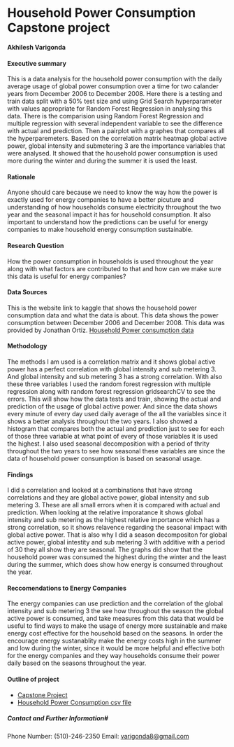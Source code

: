 # Household Power Consumption Capstone project

**Akhilesh Varigonda**

#### Executive summary
This is a data analysis for the household power consumption with the daily average usage of global power consumption over a time for two calander years from December 2006 to December 2008. Here there is a testing and train data split with a 50% test size and using Grid Search hyperparameter with values appropriate for Random Forest Regression in analysing this data. There is the comparision using Random Forest Regression and multiple regression with several independent variable to see the difference with actual and prediction. Then a pairplot with a graphes that compares all the hyperparemeters. Based on the correlation matrix heatmap global active power, global intensity and submetering 3 are the importance variables that were analysed. It showed that the household power consumption is used more during the winter and during the summer it is used the least.

#### Rationale
Anyone should care because we need to know the way how the power is exactly used for energy companies to have a better picuture and understanding of how households consume electricity throughout the two year and the seasonal impact it has for household consumption. It also important to understand how the predictions can be useful for energy companies to make household energy consumption sustainable.  

#### Research Question
How the power consumption in households is used throughout the year along with what factors are contributed to that and how can we make sure this data is useful for energy companies?

#### Data Sources
This is the website link to kaggle that shows the household power consumption data and what the data is about. This data shows the power consumption between December 2006 and December 2008. This data was provided by Jonathan Ortiz. 
[Household Power consumption data](https://www.kaggle.com/datasets/imtkaggleteam/household-power-consumption)

#### Methodology
The methods I am used is a correlation matrix and it shows global active power has a perfect correlation with global intensity and sub metering 3. And global intensity and sub metering 3 has a strong correlation. With also these three variables I used  the random forest regression with multiple regression along with random forest regression gridsearchCV to see the errors. This will show how the data tests and train, showing the actual and prediction of the usage of global active power. And since the data shows every minute of every day used daily average of the all the variables since it shows a better analysis throughout the two years. I also showed a histogram that compares both the actual and prediction just to see for each of those three variable at what point of every of those variables it is used the highest. I also used seasonal decomposition with a period of thrity throughout the two years to see how seasonal these variables are since the data of household power consumption is based on seasonal usage. 

#### Findings
I did a correlation and looked at a combinations that have strong correlations and they are global active power, global intensity and sub metering 3. These are all small errors when it is compared with actual and prediction. When looking at the relative imporatance it shows global intensity and sub metering as the highest relative importance which  has a strong correlation, so it shows relavence regarding the seasonal impact with global active power. That is also why I did a season decompositon for global active power, global intestity and sub metering 3 with additive with a period of 30 they all show they are seasonal. The graphs did show that the household power was consumed the highest during the winter and the least during the summer, which does show how energy is consumed throughout the year. 

#### Reccomendations to Energy Companies 
The energy companies can use prediction and the correlation of the global intensity and sub metering 3 the see how throughout the season the global active power is consumed, and take measures from this data that would be useful to find ways to make the usage of energy more sustainable and make energy cost effective for the household based on the seasons. In order the  encourage energy sustanablity make the energy costs high in the summer and low during the winter, since it would be more helpful and effective both for the energy companies and they way households consume their power daily based on the seasons throughout the year. 

#### Outline of project

- [Capstone Project](Capstone_Final_Project.ipynb)
- [Household Power Consumption csv file](household_power_consumption.csv)


##### Contact and Further Information# 
Phone Number: (510)-246-2350
Email: varigonda8@gmail.com 